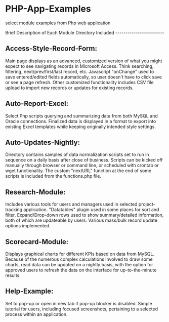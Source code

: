 # PHP-App-Examples
select module examples from Php web application

Brief Description of Each Module Directory Included ------------------------



Access-Style-Record-Form:
---------------------------
Main page displays as an advanced, customized version of what you might expect to see navigating records in Microsoft Access. 
Think searching, filtering, next/prev/first/last record, etc. 
Javascript "onChange" used to save entered/edited fields automatically, so user doesn't have to click save or see a page refresh.
Other customized functionality includes CSV file upload to import new records or updates for existing records. 

Auto-Report-Excel:	
--------------------------
Select Php scripts querying and summarizing data from both MySQL and Oracle connections.
Finalized data is displayed in a format to export into existing Excel templates while keeping originally intended style settings. 

Auto-Updates-Nightly:
---------------------------
Directory contains samples of data normalization scripts set to run in sequence on a daily basis after close of business.
Scripts can be kicked off manually through browser or command line, or scheduled with crontab or wget functionality.
The custom "nextURL" function at the end of some scripts is included from the functions.php file. 

Research-Module:
--------------------------	
Includes various tools for users and managers used in selected project-tracking application.
"Datatables" plugin used in some places for sort and filter. 
Expand/Drop-down rows used to show summary/detailed information, both of which are updateable by users. 
Various mass/bulk record update options implemented. 

Scorecard-Module:
--------------------------
Displays graphical charts for different KPIs based on data from MySQL.
Because of the numerous complex calculations involved to draw some charts, 
read data can be updated on a nightly basis, with the option for approved users to 
refresh the data on the interface for up-to-the-minute results. 

Help-Example:	
----------------------------
Set to pop-up or open in new tab if pop-up blocker is disabled. 
Simple tutorial for users, including focused screenshots, pertaining to a selected process within an application. 


